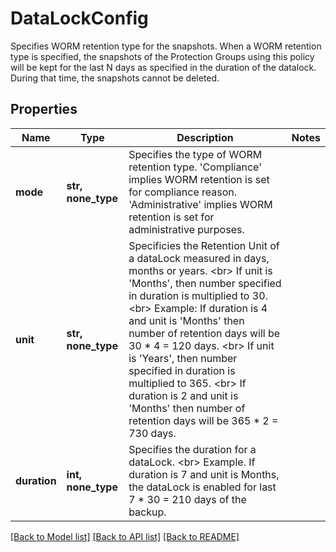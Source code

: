 # DataLockConfig

Specifies WORM retention type for the snapshots. When a WORM retention type is specified, the snapshots of the Protection Groups using this policy will be kept for the last N days as specified in the duration of the datalock. During that time, the snapshots cannot be deleted.

## Properties
Name | Type | Description | Notes
------------ | ------------- | ------------- | -------------
**mode** | **str, none_type** | Specifies the type of WORM retention type.  &#39;Compliance&#39; implies WORM retention is set for compliance reason.  &#39;Administrative&#39; implies WORM retention is set for administrative purposes. | 
**unit** | **str, none_type** | Specificies the Retention Unit of a dataLock measured in days, months or years. &lt;br&gt; If unit is &#39;Months&#39;, then number specified in duration is multiplied to 30. &lt;br&gt; Example: If duration is 4 and unit is &#39;Months&#39; then number of retention days will be 30 * 4 &#x3D; 120 days. &lt;br&gt; If unit is &#39;Years&#39;, then number specified in duration is multiplied to 365. &lt;br&gt; If duration is 2 and unit is &#39;Months&#39; then number of retention days will be 365 * 2 &#x3D; 730 days. | 
**duration** | **int, none_type** | Specifies the duration for a dataLock. &lt;br&gt; Example. If duration is 7 and unit is Months, the dataLock is enabled for last 7 * 30 &#x3D; 210 days of the backup. | 

[[Back to Model list]](../README.md#documentation-for-models) [[Back to API list]](../README.md#documentation-for-api-endpoints) [[Back to README]](../README.md)


